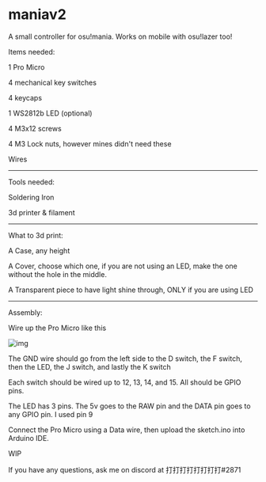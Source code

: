 # maniav2
A small controller for osu!mania. Works on mobile with osu!lazer too!


Items needed:

1 Pro Micro

4 mechanical key switches

4 keycaps

1 WS2812b LED (optional)

4 M3x12 screws

4 M3 Lock nuts, however mines didn't need these

Wires

----------------------------

Tools needed:

Soldering Iron

3d printer & filament

----------------------------

What to 3d print:

A Case, any height

A Cover, choose which one, if you are not using an LED, make the one without the hole in the middle.

A Transparent piece to have light shine through, ONLY if you are using LED

----------------------------

Assembly:

Wire up the Pro Micro like this

![img](https://github.com/ark2000k/maniav2/images/main/Untitled30_20230319204649.png?raw=true)

The GND wire should go from the left side to the D switch, the F switch, then the LED, the J switch, and lastly the K switch

Each switch should be wired up to 12, 13, 14, and 15. All should be GPIO pins.

The LED has 3 pins. The 5v goes to the RAW pin and the DATA pin goes to any GPIO pin. I used pin 9

Connect the Pro Micro using a Data wire, then upload the sketch.ino into Arduino IDE.

WIP

If you have any questions, ask me on discord at 打打打打打打打打#2871
